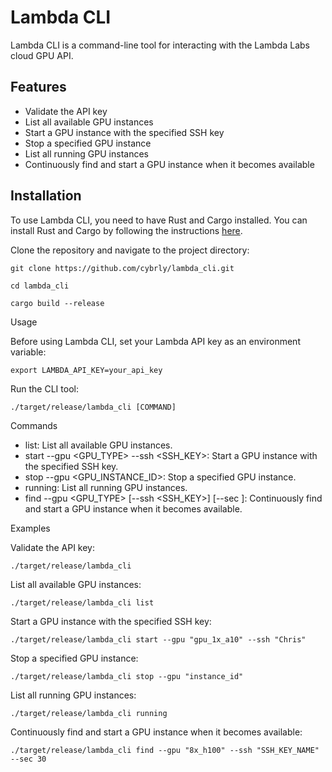 # Lambda CLI

Lambda CLI is a command-line tool for interacting with the Lambda Labs cloud GPU API.

## Features

- Validate the API key
- List all available GPU instances
- Start a GPU instance with the specified SSH key
- Stop a specified GPU instance
- List all running GPU instances
- Continuously find and start a GPU instance when it becomes available

## Installation

To use Lambda CLI, you need to have Rust and Cargo installed. You can install Rust and Cargo by following the instructions [here](https://www.rust-lang.org/tools/install).

Clone the repository and navigate to the project directory:

```
git clone https://github.com/cybrly/lambda_cli.git

cd lambda_cli

cargo build --release
```


Usage

Before using Lambda CLI, set your Lambda API key as an environment variable:

```
export LAMBDA_API_KEY=your_api_key
```

Run the CLI tool:

```
./target/release/lambda_cli [COMMAND]
```

Commands

- list: List all available GPU instances.
- start --gpu <GPU_TYPE> --ssh <SSH_KEY>: Start a GPU instance with the specified SSH key.
- stop --gpu <GPU_INSTANCE_ID>: Stop a specified GPU instance.
- running: List all running GPU instances.
- find --gpu <GPU_TYPE> [--ssh <SSH_KEY>] [--sec <SECONDS>]: Continuously find and start a GPU instance when it becomes available.

Examples

Validate the API key:

```
./target/release/lambda_cli
```

List all available GPU instances:

```
./target/release/lambda_cli list
```

Start a GPU instance with the specified SSH key:

```
./target/release/lambda_cli start --gpu "gpu_1x_a10" --ssh "Chris"
```

Stop a specified GPU instance:

```
./target/release/lambda_cli stop --gpu "instance_id"
```

List all running GPU instances:

```
./target/release/lambda_cli running
```

Continuously find and start a GPU instance when it becomes available:

```
./target/release/lambda_cli find --gpu "8x_h100" --ssh "SSH_KEY_NAME" --sec 30
```

